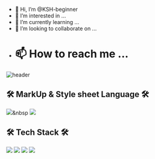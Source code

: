 - 👋 Hi, I’m @KSH-beginner
- 👀 I’m interested in ...
- 🌱 I’m currently learning ...
- 💞️ I’m looking to collaborate on ...
- # 📫 How to reach me ...

![header](https://capsule-render.vercel.app/api?type=rect&color=0:9796f0,100:fbc7d4&height=200&section=header&text=KSH-beginner&fontSize=50&animation=fadeIn&fontColor=ffffff)

## 🛠 MarkUp & Style sheet Language 🛠

<img src="https://img.shields.io/badge/Python-E34F26?style=flat-square&logo=HTML5&logoColor=white" />&nbsp
<img src="https://img.shields.io/badge/Python-1572B6?style=flat-square&logo=CSS3&logoColor=white" />

## 🛠 Tech Stack 🛠
<img src="https://img.shields.io/badge/Python-3776AB?style=flat-square&logo=Python&logoColor=white" />
<img src="https://img.shields.io/badge/Java-007396?style=flat-square&logo=Java&logoColor=white"/>
<img src="https://img.shields.io/badge/JavaScript-F7DF1E?style=flat-square&logo=JavaScript&logoColor=white"/>
<img src="https://img.shields.io/badge/MySQL-dd8b00?style=flat-square&logo=MySQL&logoColor=white"/>

<!---
KSH-beginner/KSH-beginner is a ✨ special ✨ repository because its `README.md` (this file) appears on your GitHub profile.
You can click the Preview link to take a look at your changes.
--->
